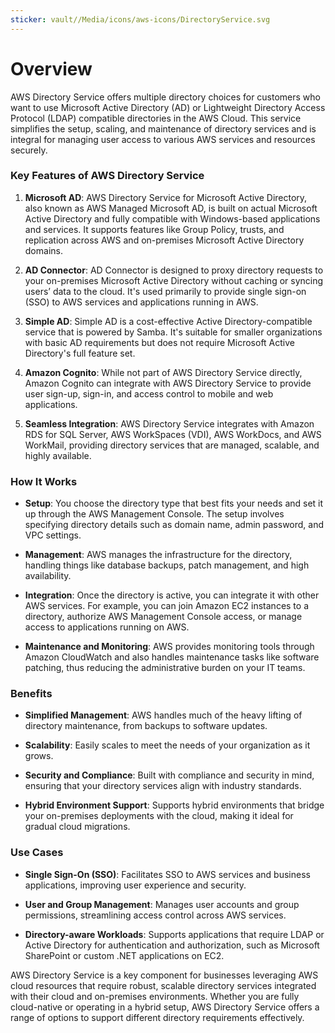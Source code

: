 ```yaml
---
sticker: vault//Media/icons/aws-icons/DirectoryService.svg
---
```

# Overview

AWS Directory Service offers multiple directory choices for customers who want to use Microsoft Active Directory (AD) or Lightweight Directory Access Protocol (LDAP) compatible directories in the AWS Cloud. This service simplifies the setup, scaling, and maintenance of directory services and is integral for managing user access to various AWS services and resources securely.

### Key Features of AWS Directory Service

1. **Microsoft AD**: AWS Directory Service for Microsoft Active Directory, also known as AWS Managed Microsoft AD, is built on actual Microsoft Active Directory and fully compatible with Windows-based applications and services. It supports features like Group Policy, trusts, and replication across AWS and on-premises Microsoft Active Directory domains.
    
2. **AD Connector**: AD Connector is designed to proxy directory requests to your on-premises Microsoft Active Directory without caching or syncing users’ data to the cloud. It's used primarily to provide single sign-on (SSO) to AWS services and applications running in AWS.
    
3. **Simple AD**: Simple AD is a cost-effective Active Directory-compatible service that is powered by Samba. It's suitable for smaller organizations with basic AD requirements but does not require Microsoft Active Directory's full feature set.
    
4. **Amazon Cognito**: While not part of AWS Directory Service directly, Amazon Cognito can integrate with AWS Directory Service to provide user sign-up, sign-in, and access control to mobile and web applications.
    
5. **Seamless Integration**: AWS Directory Service integrates with Amazon RDS for SQL Server, AWS WorkSpaces (VDI), AWS WorkDocs, and AWS WorkMail, providing directory services that are managed, scalable, and highly available.
    

### How It Works

- **Setup**: You choose the directory type that best fits your needs and set it up through the AWS Management Console. The setup involves specifying directory details such as domain name, admin password, and VPC settings.
    
- **Management**: AWS manages the infrastructure for the directory, handling things like database backups, patch management, and high availability.
    
- **Integration**: Once the directory is active, you can integrate it with other AWS services. For example, you can join Amazon EC2 instances to a directory, authorize AWS Management Console access, or manage access to applications running on AWS.
    
- **Maintenance and Monitoring**: AWS provides monitoring tools through Amazon CloudWatch and also handles maintenance tasks like software patching, thus reducing the administrative burden on your IT teams.
    

### Benefits

- **Simplified Management**: AWS handles much of the heavy lifting of directory maintenance, from backups to software updates.
    
- **Scalability**: Easily scales to meet the needs of your organization as it grows.
    
- **Security and Compliance**: Built with compliance and security in mind, ensuring that your directory services align with industry standards.
    
- **Hybrid Environment Support**: Supports hybrid environments that bridge your on-premises deployments with the cloud, making it ideal for gradual cloud migrations.
    

### Use Cases

- **Single Sign-On (SSO)**: Facilitates SSO to AWS services and business applications, improving user experience and security.
    
- **User and Group Management**: Manages user accounts and group permissions, streamlining access control across AWS services.
    
- **Directory-aware Workloads**: Supports applications that require LDAP or Active Directory for authentication and authorization, such as Microsoft SharePoint or custom .NET applications on EC2.
    

AWS Directory Service is a key component for businesses leveraging AWS cloud resources that require robust, scalable directory services integrated with their cloud and on-premises environments. Whether you are fully cloud-native or operating in a hybrid setup, AWS Directory Service offers a range of options to support different directory requirements effectively.